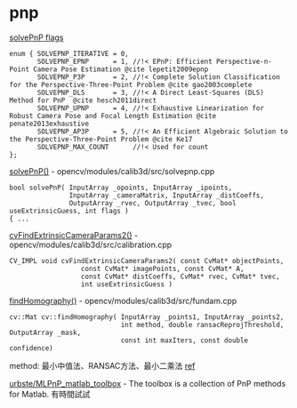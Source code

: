 # pnp

[solvePnP flags](https://github.com/opencv/opencv/blob/10ba6a93a6fee952fb7812b28989eb209d4f49a1/modules/calib3d/include/opencv2/calib3d.hpp#L235)
```
enum { SOLVEPNP_ITERATIVE = 0,
       SOLVEPNP_EPNP      = 1, //!< EPnP: Efficient Perspective-n-Point Camera Pose Estimation @cite lepetit2009epnp
       SOLVEPNP_P3P       = 2, //!< Complete Solution Classification for the Perspective-Three-Point Problem @cite gao2003complete
       SOLVEPNP_DLS       = 3, //!< A Direct Least-Squares (DLS) Method for PnP  @cite hesch2011direct
       SOLVEPNP_UPNP      = 4, //!< Exhaustive Linearization for Robust Camera Pose and Focal Length Estimation @cite penate2013exhaustive
       SOLVEPNP_AP3P      = 5, //!< An Efficient Algebraic Solution to the Perspective-Three-Point Problem @cite Ke17
       SOLVEPNP_MAX_COUNT      //!< Used for count
};
```

[solvePnP()](https://github.com/opencv/opencv/blob/7dc88f26f24fa3fd564a282b2438c3ac0263cd2f/modules/calib3d/src/solvepnp.cpp#L56)  - opencv/modules/calib3d/src/solvepnp.cpp  
```
bool solvePnP( InputArray _opoints, InputArray _ipoints,
               InputArray _cameraMatrix, InputArray _distCoeffs,
               OutputArray _rvec, OutputArray _tvec, bool useExtrinsicGuess, int flags )
{ ...
```

[cvFindExtrinsicCameraParams2()](https://github.com/opencv/opencv/blob/e268fdc0ed89be11ce2e6d7a8832254fc4b67ccc/modules/calib3d/src/calibration.cpp#L969) - opencv/modules/calib3d/src/calibration.cpp  
```
CV_IMPL void cvFindExtrinsicCameraParams2( const CvMat* objectPoints,
                  const CvMat* imagePoints, const CvMat* A,
                  const CvMat* distCoeffs, CvMat* rvec, CvMat* tvec,
                  int useExtrinsicGuess )
```

[findHomography()](https://github.com/opencv/opencv/blob/e268fdc0ed89be11ce2e6d7a8832254fc4b67ccc/modules/calib3d/src/fundam.cpp#L350) - opencv/modules/calib3d/src/fundam.cpp  
```
cv::Mat cv::findHomography( InputArray _points1, InputArray _points2,
                            int method, double ransacReprojThreshold, OutputArray _mask,
                            const int maxIters, const double confidence)
```
method: 最小中值法、RANSAC方法、最小二乘法 [ref](https://blog.csdn.net/luoshixian099/article/details/50217655)   

[urbste/MLPnP_matlab_toolbox](https://github.com/urbste/MLPnP_matlab_toolbox) - The toolbox is a collection of PnP methods for Matlab. 有時間試試 
